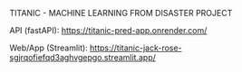 TITANIC - MACHINE LEARNING FROM DISASTER PROJECT

API (fastAPI): https://titanic-pred-app.onrender.com/

Web/App (Streamlit): https://titanic-jack-rose-sgjrqofiefqd3aghvgepgo.streamlit.app/ 
